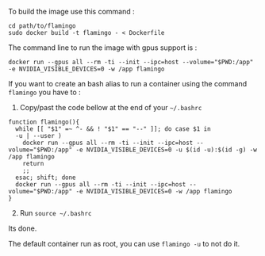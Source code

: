 To build the image use this command :
~~~~
cd path/to/flamingo
sudo docker build -t flamingo - < Dockerfile
~~~~

The command line to run the image with gpus support is :
~~~~
docker run --gpus all --rm -ti --init --ipc=host --volume="$PWD:/app" -e NVIDIA_VISIBLE_DEVICES=0 -w /app flamingo
~~~~

If you want to create an bash alias to run a container using the command `flamingo` you have to :

1. Copy/past the code bellow at the end of your `~/.bashrc`
~~~~
function flamingo(){
  while [[ "$1" =~ ^- && ! "$1" == "--" ]]; do case $1 in
  -u | --user )
    docker run --gpus all --rm -ti --init --ipc=host --volume="$PWD:/app" -e NVIDIA_VISIBLE_DEVICES=0 -u $(id -u):$(id -g) -w /app flamingo
    return    
    ;;
  esac; shift; done
  docker run --gpus all --rm -ti --init --ipc=host --volume="$PWD:/app" -e NVIDIA_VISIBLE_DEVICES=0 -w /app flamingo
}
~~~~

2. Run `source ~/.bashrc`

Its done.

The default container run as root, you can use `flamingo -u` to not do it.
